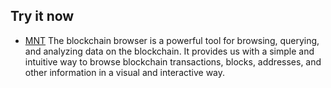 ## Try it now

- [MNT](https://test.metabasenet.site/)
  The blockchain browser is a powerful tool for browsing, querying, and analyzing data on the blockchain. It provides us with a simple and intuitive way to browse blockchain transactions, blocks, addresses, and other information in a visual and interactive way.

<!-- ## Recommended IDE Setup

- [VS Code](https://code.visualstudio.com/) + [Volar](https://marketplace.visualstudio.com/items?itemName=Vue.volar) (and disable Vetur) + [TypeScript Vue Plugin (Volar)](https://marketplace.visualstudio.com/items?itemName=Vue.vscode-typescript-vue-plugin). -->
